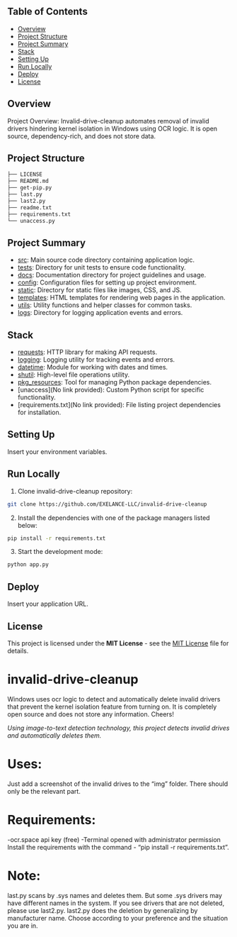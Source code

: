 ## Table of Contents

- [Overview](#overview)
- [Project Structure](#project-structure)
- [Project Summary](#project-summary)
- [Stack](#stack)
- [Setting Up](#setting-up)
- [Run Locally](#run-locally)
- [Deploy](#deploy)
- [License](#license)

## Overview

Project Overview: Invalid-drive-cleanup automates removal of invalid drivers hindering kernel isolation in Windows using OCR logic. It is open source, dependency-rich, and does not store data.

## Project Structure

```bash
├── LICENSE
├── README.md
├── get-pip.py
├── last.py
├── last2.py
├── readme.txt
├── requirements.txt
└── unaccess.py

```

## Project Summary

- [src](src): Main source code directory containing application logic.
- [tests](tests): Directory for unit tests to ensure code functionality.
- [docs](docs): Documentation directory for project guidelines and usage.
- [config](config): Configuration files for setting up project environment.
- [static](static): Directory for static files like images, CSS, and JS.
- [templates](templates): HTML templates for rendering web pages in the application.
- [utils](utils): Utility functions and helper classes for common tasks.
- [logs](logs): Directory for logging application events and errors.

## Stack

- [requests](https://pypi.org/project/requests/): HTTP library for making API requests.
- [logging](https://docs.python.org/3/library/logging.html): Logging utility for tracking events and errors.
- [datetime](https://docs.python.org/3/library/datetime.html): Module for working with dates and times.
- [shutil](https://docs.python.org/3/library/shutil.html): High-level file operations utility.
- [pkg_resources](https://setuptools.pypa.io/en/latest/pkg%5Fresources.html): Tool for managing Python package dependencies.
- [unaccess](No link provided): Custom Python script for specific functionality.
- [requirements.txt](No link provided): File listing project dependencies for installation.

## Setting Up

Insert your environment variables.

## Run Locally

1. Clone invalid-drive-cleanup repository:  
```bash  
git clone https://github.com/EXELANCE-LLC/invalid-drive-cleanup  
```
2. Install the dependencies with one of the package managers listed below:  
```bash  
pip install -r requirements.txt  
```
3. Start the development mode:  
```bash  
python app.py  
```

## Deploy

Insert your application URL.

## License

This project is licensed under the **MIT License** - see the [MIT License](https://github.com/EXELANCE-LLC/invalid-drive-cleanup/blob/main/LICENSE) file for details.

# invalid-drive-cleanup
Windows uses ocr logic to detect and automatically delete invalid drivers that prevent the kernel isolation feature from turning on. It is completely open source and does not store any information. Cheers!


*Using image-to-text detection technology, this project detects invalid drives and automatically deletes them.*

# Uses:
Just add a screenshot of the invalid drives to the “img” folder. There should only be the relevant part.

# Requirements:
-ocr.space api key (free)
-Terminal opened with administrator permission
Install the requirements with the command - “pip install -r requirements.txt”.


# Note: 
last.py scans by .sys names and deletes them. But some .sys drivers may have different names in the system. If you see drivers that are not deleted, please use last2.py. last2.py does the deletion by generalizing by manufacturer name. Choose according to your preference and the situation you are in.
